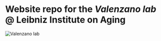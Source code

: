 # Website repo for the _Valenzano lab_ @ Leibniz Institute on Aging

![Valenzano lab](https://github.com/valenzano-lab/labsite/tree/master/files/pictures/lablogo.png?raw=true)
